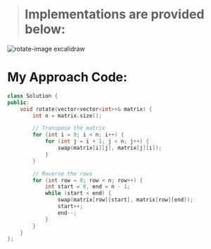 > # Implementations are provided below:
![rotate-image excalidraw](https://github.com/user-attachments/assets/3f270553-dd00-473f-857c-b3e2b3064806)

# My Approach Code:
```cpp
class Solution {
public:
    void rotate(vector<vector<int>>& matrix) {
        int n = matrix.size();

        // Transpose the matrix
        for (int i = 0; i < n; i++) {
            for (int j = i + 1; j < n; j++) {
                swap(matrix[i][j], matrix[j][i]);
            }
        }

        // Reverse the rows
        for (int row = 0; row < n; row++) {
            int start = 0, end = n - 1;
            while (start < end) {
                swap(matrix[row][start], matrix[row][end]);
                start++;
                end--;
            }
        }
    }
};
```

